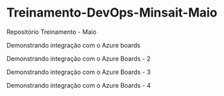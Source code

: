 # Treinamento-DevOps-Minsait-Maio
Repositório Treinamento - Maio

Demonstrando integração com o Azure boards


Demonstrando integração com o Azure Boards - 2

Demonstrando integração com o Azure Boards - 3

Demonstrando integração com o Azure Boards - 4
